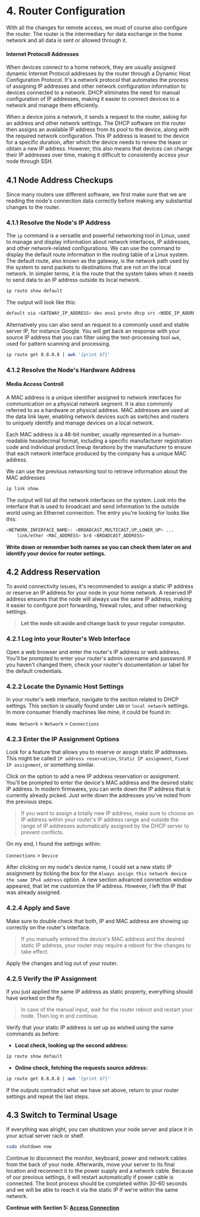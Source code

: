 # 4. Router Configuration

With all the changes for remote access, we must of course also configure the router. The router is the intermediary for data exchange in the home network and all data is sent or allowed through it.

#### Internet Protocoll Addresses

When devices connect to a home network, they are usually assigned dynamic Internet Protocol addresses by the router through a Dynamic Host Configuration Protocol. It's a network protocol that automates the process of assigning IP addresses and other network configuration information to devices connected to a network. DHCP eliminates the need for manual configuration of IP addresses, making it easier to connect devices to a network and manage them efficiently.

When a device joins a network, it sends a request to the router, asking for an address and other network settings. The DHCP software on the router then assigns an available IP address from its pool to the device, along with the required network configuration. This IP address is leased to the device for a specific duration, after which the device needs to renew the lease or obtain a new IP address. However, this also means that devices can change their IP addresses over time, making it difficult to consistently access your node through SSH.

## 4.1 Node Address Checkups

Since many routers use different software, we first make sure that we are reading the node's connection data correctly before making any substantial changes to the router.

### 4.1.1 Resolve the Node's IP Address

The `ip` command is a versatile and powerful networking tool in Linux, used to manage and display information about network interfaces, IP addresses, and other network-related configurations. We can use the command to display the default route information in the routing table of a Linux system. The default route, also known as the gateway, is the network path used by the system to send packets to destinations that are not on the local network. In simpler terms, it is the route that the system takes when it needs to send data to an IP address outside its local network.

```sh
ip route show default
```

The output will look like this:

```sh
default via <GATEWAY_IP_ADDRESS> dev eno1 proto dhcp src <NODE_IP_ADDRESS> metric <ROUTING_WEIGHT>
```

Alternatively you can also send an request to a commonly used and stable server IP, for instance Google. You will get back an response with your source IP address that you can filter using the text-processing tool `awk`, used for pattern scanning and processing.

```sh
ip route get 8.8.8.8 | awk '{print $7}'
```

### 4.1.2 Resolve the Node's Hardware Address

#### Media Access Controll

A MAC address is a unique identifier assigned to network interfaces for communication on a physical network segment. It is also commonly referred to as a hardware or physical address. MAC addresses are used at the data link layer, enabling network devices such as switches and routers to uniquely identify and manage devices on a local network.

Each MAC address is a 48-bit number, usually represented in a human-readable hexadecimal format, including a specific manufacturer registration code and individual product lineup iterations by the manufacturer to ensure that each network interface produced by the company has a unique MAC address.

We can use the previous networking tool to retrieve information about the MAC addresses

```sh
ip link show
```

The output will list all the network interfaces on the system. Look into the interface that is used to broadcast and send information to the outside world using an Ethernet connection. The entry you're looking for looks like this:

```sh
<NETWORK_INFERFACE_NAME>: <BROADCAST,MULTICAST,UP,LOWER_UP> ...
    link/ether <MAC_ADDRESS> brd <BROADCAST_ADDRESS>
```

**Write down or remember both names so you can check them later on and identify your device for router settings.**

## 4.2 Address Reservation

To avoid connectivity issues, it's recommended to assign a static IP address or reserve an IP address for your node in your home network. A reserved IP address ensures that the node will always use the same IP address, making it easier to configure port forwarding, firewall rules, and other networking settings.

> **Let the node sit aside and change back to your regular computer.**

### 4.2.1 Log into your Router's Web Interface

Open a web browser and enter the router's IP address or web address. You'll be prompted to enter your router's admin username and password. If you haven't changed them, check your router's documentation or label for the default credentials.

### 4.2.2 Locate the Dynamic Host Settings

In your router's web interface, navigate to the section related to DHCP settings. This section is usually found under `LAN` or `local network` settings. In more consumer friendly machines like mine, it could be found in:

`Home Network` > `Network` > `Connections`

### 4.2.3 Enter the IP Assignment Options

Look for a feature that allows you to reserve or assign static IP addresses. This might be called `IP address reservation`, `Static IP assignment`, `Fixed IP assignment`, or something similar.

Click on the option to add a new IP address reservation or assignment. You'll be prompted to enter the device's MAC address and the desired static IP address. In modern firmwares, you can write down the IP address that is currently already picked. Just write down the addresses you've noted from the previous steps.

> If you want to assign a totally new IP address, make sure to choose an IP address within your router's IP address range and outside the range of IP addresses automatically assigned by the DHCP server to prevent conflicts.

On my end, I found the settings within:

`Connections` > `Device`

After clicking on my node's device name, I could set a new static IP assignment by ticking the box for the `Always assign this network device the same IPv4 address` option. A new section advanced connection window appeared, that let me customize the IP address. However, I left the IP that was already assigned.

### 4.2.4 Apply and Save

Make sure to double check that both, IP and MAC address are showing up correctly on the router's interface.

> If you manually entered the device's MAC address and the desired static IP address, your router may require a reboot for the changes to take effect.

Apply the changes and log out of your router.

### 4.2.5 Verify the IP Assignment

If you just applied the same IP address as static property, everything should have worked on the fly.

> In case of the manual input, wait for the router reboot and restart your node. Then log in and continue.

Verify that your static IP address is set up as wished using the same commands as before:

- **Local check, looking up the second address:**

```sh
ip route show default
```

- **Online check, fetching the requests source address:**

```sh
ip route get 8.8.8.8 | awk '{print $7}'
```

If the outputs contradict what we have set above, return to your router settings and repeat the last steps.

## 4.3 Switch to Terminal Usage

If everything was alright, you can shutdown your node server and place it in your actual server rack or shelf.

```sh
sudo shutdown now
```

Continue to disconnect the monitor, keyboard, power and network cables from the back of your node. Afterwards, move your server to its final location and reconnect it to the power supply and a network cable. Because of our previous settings, it will restart automatically if power cable is connected. The boot process should be completed within 30-60 seconds and we will be able to reach it via the static IP if we're within the same network.

**Continue with Section 5: [Access Connection](/5-access-connection/)**
